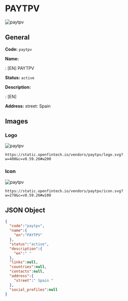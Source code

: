
# PAYTPV 
![paytpv](https://static.openfintech.io/vendors/paytpv/logo.svg?w=400&c=v0.59.26#w200)  

## General 
 
**Code:** `paytpv` 
 
**Name:** 
 
:	[EN] PAYTPV 
 
**Status:** `active` 
 
**Description:** 
 
: [EN]   
 
**Address:** 
street:  Spain  

## Images 

### Logo 
 
![paytpv](https://static.openfintech.io/vendors/paytpv/logo.svg?w=400&c=v0.59.26#w200)  

```
https://static.openfintech.io/vendors/paytpv/logo.svg?w=400&c=v0.59.26#w200
```  

### Icon 
 
![paytpv](https://static.openfintech.io/vendors/paytpv/icon.svg?w=278&c=v0.59.26#w100)  

```
https://static.openfintech.io/vendors/paytpv/icon.svg?w=278&c=v0.59.26#w100
```  

## JSON Object 

```json
{
  "code":"paytpv",
  "name":{
    "en":"PAYTPV"
  },
  "status":"active",
  "description":{
    "en":" "
  },
  "links":null,
  "countries":null,
  "contacts":null,
  "address":{
    "street":" Spain "
  },
  "social_profiles":null
}
```  
